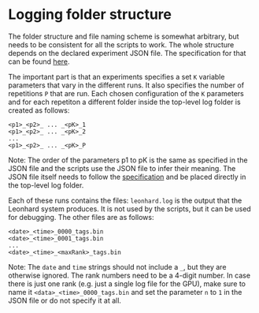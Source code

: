 # Logging folder structure

The folder structure and file naming scheme is somewhat arbitrary, but needs to be consistent for all the scripts to work. The whole structure depends on the declared experiment JSON file. The specification for that can be found [here](https://github.com/anklinv/Scalable_Genetic_Algorithm#json-specification-for-experiments).

The important part is that an experiments specifies a set `K` variable parameters that vary in the different runs. It also specifies the number of repetitions `P` that are run. Each chosen configuration of the `K` parameters and for each repetiton a different folder inside the top-level log folder is created as follows:

```
<p1>_<p2>_ ... _<pK>_1
<p1>_<p2>_ ... _<pK>_2
...
<p1>_<p2>_ ... _<pK>_P
```

Note: The order of the parameters p1 to pK is the same as specified in the JSON file and the scripts use the JSON file to infer their meaning. The JSON file itself needs to follow the [specification](https://github.com/anklinv/Scalable_Genetic_Algorithm#json-specification-for-experiments) and be placed directly in the top-level log folder.

Each of these runs contains the files: `leonhard.log` is the output that the Leonhard system produces. It is not used by the scripts, but it can be used for debugging. The other files are as follows:

```
<date>_<time>_0000_tags.bin
<date>_<time>_0001_tags.bin
...
<date>_<time>_<maxRank>_tags.bin
```

Note: The `date` and `time` strings should not include a `_`, but they are otherwise ignored. The rank numbers need to be a 4-digit number. In case there is just one rank (e.g. just a single log file for the GPU), make sure to name it `<data>_<time>_0000_tags.bin` and set the parameter `n` to `1` in the JSON file or do not specify it at all.
